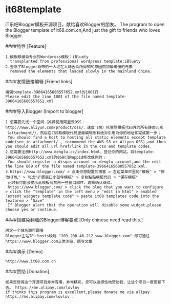 it68template
============

IT乐吧Blogger模板开源项目，献给喜欢Blogger的朋友。
The program to open the Blogger template of it68.com.cn,And just the gift to friends who loves Blogger.

####特性 [Feature]

    1.模板移植自专业的Wordpress模板：iBluety
	  transplanted from professional wordpress template:iBluety
    2.去除了Blogger自带的一大坨在大陆因众所周知的原因而加载缓慢的元素
	  removed the elements that loaded slowly in the mainland China.

	
####友情链接编辑 [Friend links]

    编辑template-39664165680557652.xml的1001行
	Please edit the line 1001 of the file named template-39664165680557652.xml


####导入Blogger [Import to blogger]

    1.您需要先找一个空间（推荐使用阿里云OSS：http://www.aliyun.com/product/oss/，速度飞快）托管除模板代码外的所有静态元素（attachment/），然后在CSS和模板代码里面编辑所有绝对引用为你的地址即完成第一步；
	 You should find a host to hosting all static elements except template code(see in attachment/ , recommend the AWS S3 or Aliyun OSS),and then you should edit all url href/link in the css and template codes.
    2.您需要注册http://www.denglu.cc/index.html，登记你的网站，将template-39664165680557652.xml的869行的appid修改成你的；
	 You should register a disqus account or denglu account,and the edit the line 869 of the file named template-39664165680557652.xml.
    3.https://www.blogger.com/ > 点击你想配置的博客 > 左边菜单栏里的"模板" > "修改HTML" > 勾选"扩展窗口小部件模板" > 复制粘贴模板代码 > "保存模板"
     此时有可能会提示此模板会禁用一些窗口部件，选择确认继续。
	 https://www.blogger.com/ > click the blog that you want to configure > click the "template" in the left menu > "edit in html" > enabled "extent widgets template code" > paste it68 templates code into the textarea > "Save"
     If Blogger alert that the operation will disable some widget,please choose yes or continue.



####搭建免翻墙的Blogger博客要点 [Only chinese need read this.]

    绑定一个域名即可翻墙
    Blogger主站IP：hosts映射 "203.208.46.212 www.blogger.com" 即可通过https://www.blogger.com正常浏览、撰写文章

####演示 [Demo]

    http://www.it68.com.cn
    
####赞助 [Donation]

    如果您觉得这个开源项目非常有用，非常精彩，您可以选择性地赞助我，让这个项目一直更新下去。 https://me.alipay.com/lovlov
	if thinks this program is excellent,please donate me via alipay https://me.alipay.com/lovlov .